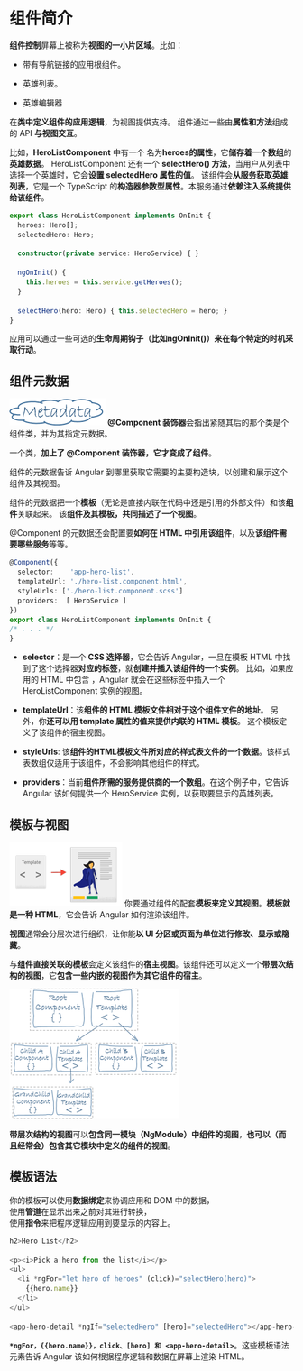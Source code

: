 # 组件简介
**组件控制**屏幕上被称为**视图的一小片区域**。比如：

- 带有导航链接的应用根组件。

- 英雄列表。

- 英雄编辑器


在**类中定义组件的应用逻辑**，为视图提供支持。 组件通过一些由**属性和方法**组成的 API **与视图交互**。  

比如，**HeroListComponent** 中有一个 名为**heroes的属性**，它**储存着一个数组**的**英雄数据**。 HeroListComponent 还有一个 **selectHero() 方法**，当用户从列表中选择一个英雄时，它会**设置 selectedHero 属性的值**。 该组件会**从服务获取英雄列表**，它是一个 TypeScript 的**构造器参数型属性**。本服务通过**依赖注入系统提供给该组件**。  

```ts
export class HeroListComponent implements OnInit {
  heroes: Hero[];
  selectedHero: Hero;

  constructor(private service: HeroService) { }

  ngOnInit() {
    this.heroes = this.service.getHeroes();
  }

  selectHero(hero: Hero) { this.selectedHero = hero; }
}
```

应用可以通过一些可选的**生命周期钩子（比如ngOnInit()）来在每个特定的时机采取行动**。  

## 组件元数据 
![image](images/01.03-架构-组件简介/metadata.png)
**@Component 装饰器**会指出紧随其后的那个类是个组件类，并为其指定元数据。

一个类，**加上了 @Component 装饰器，它才变成了组件**。  


组件的元数据告诉 Angular 到哪里获取它需要的主要构造块，以创建和展示这个组件及其视图。   

组件的元数据把一个**模板**（无论是直接内联在代码中还是引用的外部文件）和该**组件**关联起来。 该**组件及其模板，共同描述了一个视图**。

@Component 的元数据还会配置要**如何在 HTML 中引用该组件**，以及**该组件需要哪些服务**等等。  

```ts
@Component({
  selector:    'app-hero-list',
  templateUrl: './hero-list.component.html',
  styleUrls: ['./hero-list.component.scss']
  providers:  [ HeroService ]
})
export class HeroListComponent implements OnInit {
/* . . . */
}
```

- **selector**：是一个 **CSS 选择器**，它会告诉 Angular，一旦在模板 HTML 中找到了这个选择器**对应的标签**，就**创建并插入该组件的一个实例**。 比如，如果应用的 HTML 中包含 <app-hero-list></app-hero-list>，Angular 就会在这些标签中插入一个 HeroListComponent 实例的视图。  

- **templateUrl**：该**组件的 HTML 模板文件相对于这个组件文件的地址**。 另外，你**还可以用 template 属性的值来提供内联的 HTML 模板**。 这个模板定义了该组件的宿主视图。  

- **styleUrls**: 该**组件的HTML模板文件所对应的样式表文件的一个数据**。该样式表数组仅适用于该组件，不会影响其他组件的样式。  

- **providers**：当前**组件所需的服务提供商的一个数组**。在这个例子中，它告诉 Angular 该如何提供一个 HeroService 实例，以获取要显示的英雄列表。

## 模板与视图
![image](images/01.03-架构-组件简介/template.png)
你要通过组件的配套**模板来定义其视图**。**模板就是一种 HTML**，它会告诉 Angular 如何渲染该组件。  

**视图**通常会分层次进行组织，让你能**以 UI 分区或页面为单位进行修改、显示或隐藏**。

与**组件直接关联的模板**会定义该组件的**宿主视图**。该组件还可以定义一个**带层次结构的视图**，它**包含一些内嵌的视图作为其它组件的宿主**。  

![image](images/01.03-架构-组件简介/component-tree.png)

**带层次结构的视图**可以**包含同一模块（NgModule）中组件的视图**，**也可以（而且经常会）包含其它模块中定义的组件的视图**。  

## 模板语法
 你的模板可以使用**数据绑定**来协调应用和 DOM 中的数据，  
 使用**管道**在显示出来之前对其进行转换，  
 使用**指令**来把程序逻辑应用到要显示的内容上。  

```ts
h2>Hero List</h2>

<p><i>Pick a hero from the list</i></p>
<ul>
  <li *ngFor="let hero of heroes" (click)="selectHero(hero)">
    {{hero.name}}
  </li>
</ul>

<app-hero-detail *ngIf="selectedHero" [hero]="selectedHero"></app-hero-detail>
```

**`*ngFor，{{hero.name}}，click、[hero] 和 <app-hero-detail>`**。这些模板语法元素告诉 Angular 该如何根据程序逻辑和数据在屏幕上渲染 HTML。  
